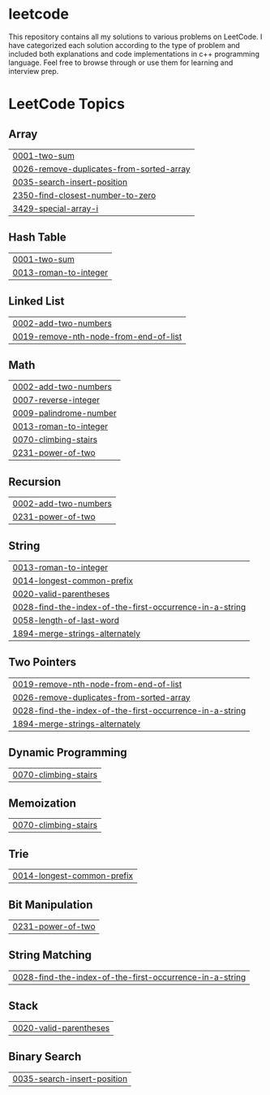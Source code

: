 # leetcode
This repository contains all my solutions to various problems on LeetCode. I have categorized each solution according to the type of problem and included both explanations and code implementations in c++ programming language. Feel free to browse through or use them for learning and interview prep.

<!---LeetCode Topics Start-->
# LeetCode Topics
## Array
|  |
| ------- |
| [0001-two-sum](https://github.com/ROSHAN2103/leetcode/tree/master/0001-two-sum) |
| [0026-remove-duplicates-from-sorted-array](https://github.com/ROSHAN2103/leetcode/tree/master/0026-remove-duplicates-from-sorted-array) |
| [0035-search-insert-position](https://github.com/ROSHAN2103/leetcode/tree/master/0035-search-insert-position) |
| [2350-find-closest-number-to-zero](https://github.com/ROSHAN2103/leetcode/tree/master/2350-find-closest-number-to-zero) |
| [3429-special-array-i](https://github.com/ROSHAN2103/leetcode/tree/master/3429-special-array-i) |
## Hash Table
|  |
| ------- |
| [0001-two-sum](https://github.com/ROSHAN2103/leetcode/tree/master/0001-two-sum) |
| [0013-roman-to-integer](https://github.com/ROSHAN2103/leetcode/tree/master/0013-roman-to-integer) |
## Linked List
|  |
| ------- |
| [0002-add-two-numbers](https://github.com/ROSHAN2103/leetcode/tree/master/0002-add-two-numbers) |
| [0019-remove-nth-node-from-end-of-list](https://github.com/ROSHAN2103/leetcode/tree/master/0019-remove-nth-node-from-end-of-list) |
## Math
|  |
| ------- |
| [0002-add-two-numbers](https://github.com/ROSHAN2103/leetcode/tree/master/0002-add-two-numbers) |
| [0007-reverse-integer](https://github.com/ROSHAN2103/leetcode/tree/master/0007-reverse-integer) |
| [0009-palindrome-number](https://github.com/ROSHAN2103/leetcode/tree/master/0009-palindrome-number) |
| [0013-roman-to-integer](https://github.com/ROSHAN2103/leetcode/tree/master/0013-roman-to-integer) |
| [0070-climbing-stairs](https://github.com/ROSHAN2103/leetcode/tree/master/0070-climbing-stairs) |
| [0231-power-of-two](https://github.com/ROSHAN2103/leetcode/tree/master/0231-power-of-two) |
## Recursion
|  |
| ------- |
| [0002-add-two-numbers](https://github.com/ROSHAN2103/leetcode/tree/master/0002-add-two-numbers) |
| [0231-power-of-two](https://github.com/ROSHAN2103/leetcode/tree/master/0231-power-of-two) |
## String
|  |
| ------- |
| [0013-roman-to-integer](https://github.com/ROSHAN2103/leetcode/tree/master/0013-roman-to-integer) |
| [0014-longest-common-prefix](https://github.com/ROSHAN2103/leetcode/tree/master/0014-longest-common-prefix) |
| [0020-valid-parentheses](https://github.com/ROSHAN2103/leetcode/tree/master/0020-valid-parentheses) |
| [0028-find-the-index-of-the-first-occurrence-in-a-string](https://github.com/ROSHAN2103/leetcode/tree/master/0028-find-the-index-of-the-first-occurrence-in-a-string) |
| [0058-length-of-last-word](https://github.com/ROSHAN2103/leetcode/tree/master/0058-length-of-last-word) |
| [1894-merge-strings-alternately](https://github.com/ROSHAN2103/leetcode/tree/master/1894-merge-strings-alternately) |
## Two Pointers
|  |
| ------- |
| [0019-remove-nth-node-from-end-of-list](https://github.com/ROSHAN2103/leetcode/tree/master/0019-remove-nth-node-from-end-of-list) |
| [0026-remove-duplicates-from-sorted-array](https://github.com/ROSHAN2103/leetcode/tree/master/0026-remove-duplicates-from-sorted-array) |
| [0028-find-the-index-of-the-first-occurrence-in-a-string](https://github.com/ROSHAN2103/leetcode/tree/master/0028-find-the-index-of-the-first-occurrence-in-a-string) |
| [1894-merge-strings-alternately](https://github.com/ROSHAN2103/leetcode/tree/master/1894-merge-strings-alternately) |
## Dynamic Programming
|  |
| ------- |
| [0070-climbing-stairs](https://github.com/ROSHAN2103/leetcode/tree/master/0070-climbing-stairs) |
## Memoization
|  |
| ------- |
| [0070-climbing-stairs](https://github.com/ROSHAN2103/leetcode/tree/master/0070-climbing-stairs) |
## Trie
|  |
| ------- |
| [0014-longest-common-prefix](https://github.com/ROSHAN2103/leetcode/tree/master/0014-longest-common-prefix) |
## Bit Manipulation
|  |
| ------- |
| [0231-power-of-two](https://github.com/ROSHAN2103/leetcode/tree/master/0231-power-of-two) |
## String Matching
|  |
| ------- |
| [0028-find-the-index-of-the-first-occurrence-in-a-string](https://github.com/ROSHAN2103/leetcode/tree/master/0028-find-the-index-of-the-first-occurrence-in-a-string) |
## Stack
|  |
| ------- |
| [0020-valid-parentheses](https://github.com/ROSHAN2103/leetcode/tree/master/0020-valid-parentheses) |
## Binary Search
|  |
| ------- |
| [0035-search-insert-position](https://github.com/ROSHAN2103/leetcode/tree/master/0035-search-insert-position) |
<!---LeetCode Topics End-->